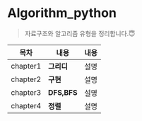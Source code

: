 # Algorithm_python
> 자료구조와 알고리즘 유형을 정리합니다.😇  


|목차|내용|내용|
|------|---|---|
|chapter1|**그리디**|설명|
|chapter2|**구현**|설명|
|chapter3|**DFS,BFS**|설명|
|chapter4|**정렬**|설명|
